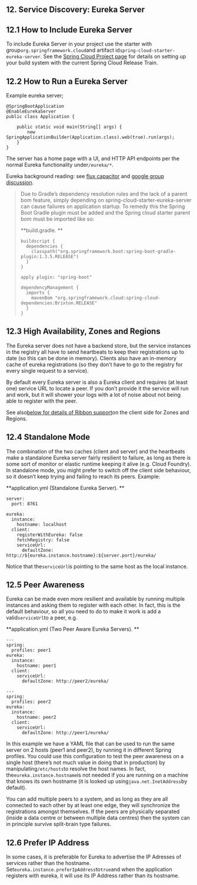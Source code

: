## 12. Service Discovery: Eureka Server

## 12.1 How to Include Eureka Server

To include Eureka Server in your project use the starter with  group`org.springframework.cloud`and artifact id`spring-cloud-starter-eureka-server`. See the [Spring Cloud Project page](https://projects.spring.io/spring-cloud/) for details on setting up your build system with the current Spring Cloud Release Train.

## 12.2 How to Run a Eureka Server

Example eureka server;

```
@SpringBootApplication
@EnableEurekaServer
public class Application {

    public static void main(String[] args) {
        new SpringApplicationBuilder(Application.class).web(true).run(args);
    }
}
```

The server has a home page with a UI, and HTTP API endpoints per the normal Eureka functionality under`/eureka/*`.

Eureka background reading: see [flux capacitor](https://github.com/cfregly/fluxcapacitor/wiki/NetflixOSS-FAQ#eureka-service-discovery-load-balancer) and [google group discussion](https://groups.google.com/forum/?fromgroups#!topic/eureka_netflix/g3p2r7gHnN0).

> Due to Gradle’s dependency resolution rules and the lack of a parent bom feature, simply depending on spring-cloud-starter-eureka-server can cause failures on application startup. To remedy this the Spring Boot Gradle plugin must be added and the Spring cloud starter parent bom must be imported like so:
>
> **build.gradle. **
>
> ```
> buildscript {
>   dependencies {
>     classpath("org.springframework.boot:spring-boot-gradle-plugin:1.3.5.RELEASE")
>   }
> }
>
> apply plugin: "spring-boot"
>
> dependencyManagement {
>   imports {
>     mavenBom "org.springframework.cloud:spring-cloud-dependencies:Brixton.RELEASE"
>   }
> }
> ```

## 12.3 High Availability, Zones and Regions

The Eureka server does not have a backend store, but the service instances in the registry all have to send heartbeats to keep their registrations up to date (so this can be done in memory). Clients also have an in-memory cache of eureka registrations (so they don’t have to go to the registry for every single request to a service).

By default every Eureka server is also a Eureka client and requires (at least one) service URL to locate a peer. If you don’t provide it the service will run and work, but it will shower your logs with a lot of noise about not being able to register with the peer.

See also[below for details of Ribbon support](http://cloud.spring.io/spring-cloud-static/Dalston.SR4/multi/multi_spring-cloud-ribbon.html)on the client side for Zones and Regions.

## 12.4 Standalone Mode

The combination of the two caches (client and server) and the heartbeats make a standalone Eureka server fairly resilient to failure, as long as there is some sort of monitor or elastic runtime keeping it alive (e.g. Cloud Foundry). In standalone mode, you might prefer to switch off the client side behaviour, so it doesn’t keep trying and failing to reach its peers. Example:

**application.yml (Standalone Eureka Server). **

```
server:
  port: 8761

eureka:
  instance:
    hostname: localhost
  client:
    registerWithEureka: false
    fetchRegistry: false
    serviceUrl:
      defaultZone: http://${eureka.instance.hostname}:${server.port}/eureka/
```

Notice that the`serviceUrl`is pointing to the same host as the local instance.

## 12.5 Peer Awareness

Eureka can be made even more resilient and available by running multiple instances and asking them to register with each other. In fact, this is the default behaviour, so all you need to do to make it work is add a valid`serviceUrl`to a peer, e.g.

**application.yml (Two Peer Aware Eureka Servers). **

```
---
spring:
  profiles: peer1
eureka:
  instance:
    hostname: peer1
  client:
    serviceUrl:
      defaultZone: http://peer2/eureka/

---
spring:
  profiles: peer2
eureka:
  instance:
    hostname: peer2
  client:
    serviceUrl:
      defaultZone: http://peer1/eureka/
```

In this example we have a YAML file that can be used to run the same server on 2 hosts (peer1 and peer2), by running it in different Spring profiles. You could use this configuration to test the peer awareness on a single host (there’s not much value in doing that in production) by manipulating`/etc/hosts`to resolve the host names. In fact, the`eureka.instance.hostname`is not needed if you are running on a machine that knows its own hostname (it is looked up using`java.net.InetAddress`by default).

You can add multiple peers to a system, and as long as they are all connected to each other by at least one edge, they will synchronize the registrations amongst themselves. If the peers are physically separated \(inside a data centre or between multiple data centres) then the system can in principle survive split-brain type failures.

## 12.6 Prefer IP Address

In some cases, it is preferable for Eureka to advertise the IP Adresses of services rather than the hostname. Set`eureka.instance.preferIpAddress`to`true`and when the application registers with eureka, it will use its IP Address rather than its hostname.

